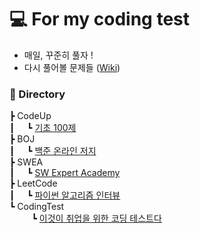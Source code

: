 # :computer: For my coding test
- 매일, 꾸준히 풀자 !
- 다시 풀어볼 문제들 ([Wiki](https://github.com/sangm1n/problem-solving/wiki))

### :open_file_folder: Directory
┣ CodeUp  
┃ &nbsp;&nbsp;&nbsp; ┗ [기초 100제](https://github.com/sangm1n/problem-solving/tree/master/CodeUp)  
┣ BOJ  
┃ &nbsp;&nbsp;&nbsp; ┗ [백준 온라인 저지](https://github.com/sangm1n/problem-solving/tree/master/BOJ)  
┣ SWEA  
┃ &nbsp;&nbsp;&nbsp; ┗ [SW Expert Academy](https://github.com/sangm1n/problem-solving/tree/master/SWEA)    
┣ LeetCode  
┃ &nbsp;&nbsp;&nbsp; ┗ [파이썬 알고리즘 인터뷰](https://github.com/sangm1n/problem-solving/tree/master/LeetCode)  
┗ CodingTest  
 &nbsp;&nbsp;&nbsp;&nbsp;&nbsp;&nbsp;&nbsp;&nbsp; ┗ [이것이 취업을 위한 코딩 테스트다](https://github.com/sangm1n/problem-solving/tree/master/CodingTest)  

